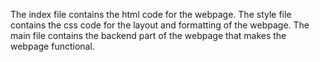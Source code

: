The index file contains the html code for the webpage.
The style file contains the css code for the layout and formatting of the webpage.
The main file contains the backend part of the webpage that makes the webpage functional. 

